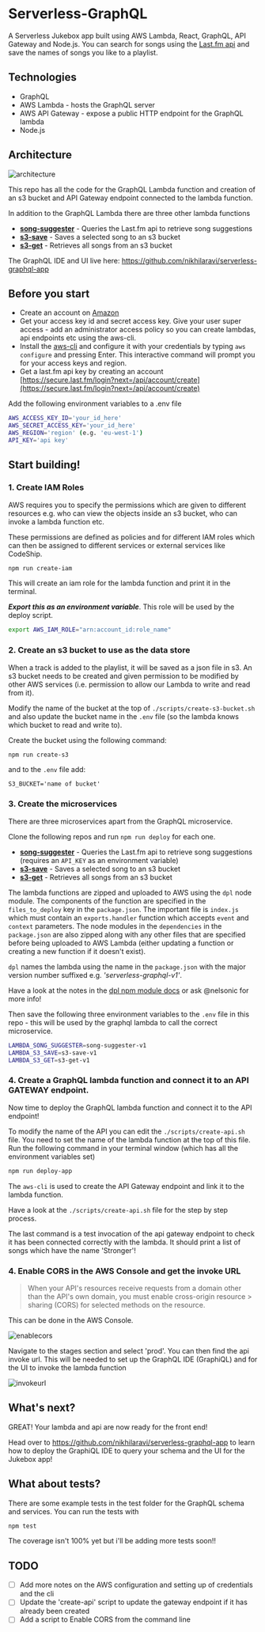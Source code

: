 # Serverless-GraphQL

A Serverless Jukebox app built using AWS Lambda, React, GraphQL, API Gateway and Node.js. You can search for songs using the [Last.fm api](http://www.last.fm/api) and save the names of songs you like to a playlist.

## Technologies
- GraphQL
- AWS Lambda - hosts the GraphQL server
- AWS API Gateway - expose a public HTTP endpoint for the GraphQL lambda
- Node.js

## Architecture

![architecture](https://cloud.githubusercontent.com/assets/5912647/15094803/deb865aa-14a7-11e6-870f-1fe552ead186.png)

This repo has all the code for the GraphQL Lambda function and creation of an s3 bucket and API Gateway endpoint connected to the lambda function.

In addition to the GraphQL Lambda there are three other lambda functions

* [**song-suggester**](https://github.com/nikhilaravi/song-suggester) - Queries the Last.fm api to retrieve song suggestions
* [**s3-save**](https://github.com/nikhilaravi/s3-save) - Saves a selected song to an s3 bucket
* [**s3-get**](https://github.com/nikhilaravi/s3-get) - Retrieves all songs from an s3 bucket

The GraphQL IDE and UI live here: https://github.com/nikhilaravi/serverless-graphql-app

## Before you start
- Create an account on [Amazon](https://aws.amazon.com/console/)
- Get your access key id and secret access key. Give your user super access - add an administrator access policy so you can create lambdas, api endpoints etc using the aws-cli.
- Install the [aws-cli](http://docs.aws.amazon.com/cli/latest/userguide/installing.html#install-bundle-other-os) and configure it with your credentials by typing `aws configure` and pressing Enter. This interactive command will prompt you for your access keys and region.
- Get a last.fm api key by creating an account [https://secure.last.fm/login?next=/api/account/create](https://secure.last.fm/login?next=/api/account/create)

Add the following environment variables to a .env file
```sh
AWS_ACCESS_KEY_ID='your_id_here'
AWS_SECRET_ACCESS_KEY='your_id_here'
AWS_REGION='region' (e.g. 'eu-west-1')
API_KEY='api key'
```

## Start building!

### 1. Create IAM Roles

AWS requires you to specify the permissions which are given to different resources e.g. who can view the objects inside an s3 bucket, who can invoke a lambda function etc.

These permissions are defined as policies and for different IAM roles which can then be assigned to different services or external services like CodeShip.

```sh
npm run create-iam
```

This will create an iam role for the lambda function and print it in the terminal.

***Export this as an environment variable***. This role will be used by the deploy script.

```sh
export AWS_IAM_ROLE="arn:account_id:role_name"
```

### 2. Create an s3 bucket to use as the data store

When a track is added to the playlist, it will be saved as a json file in s3. An s3 bucket needs to be created and given permission to be modified by other AWS services (i.e. permission to allow our Lambda to write and read from it).

Modify the name of the bucket at the top of `./scripts/create-s3-bucket.sh` and also update the bucket name in the `.env` file (so the lambda knows which bucket to read and write to).

Create the bucket using the following command:

```sh
npm run create-s3
```

and to the `.env` file add:

``
S3_BUCKET='name of bucket'
``

### 3. Create the microservices

There are three microservices apart from the GraphQL microservice.

Clone the following repos and run `npm run deploy` for each one.

* [**song-suggester**](https://github.com/nikhilaravi/song-suggester) - Queries the Last.fm api to retrieve song suggestions (requires an `API_KEY` as an environment variable)
* [**s3-save**](https://github.com/nikhilaravi/s3-save) - Saves a selected song to an s3 bucket
* [**s3-get**](https://github.com/nikhilaravi/s3-get) - Retrieves all songs from an s3 bucket

The lambda functions are zipped and uploaded to AWS using the `dpl` node module. The components of the function are specified in the `files_to_deploy` key in the `package.json`. The important file is `index.js` which must contain an `exports.handler` function which accepts `event` and `context` parameters. The node modules in the `dependencies` in the `package.json` are also zipped along with any other files that are specified before being uploaded to AWS Lambda (either updating a function or creating a new function if it doesn't exist).

`dpl` names the lambda using the name in the `package.json` with the major version number suffixed e.g. _'serverless-graphql-v1'_.

Have a look at the notes in the [dpl npm module docs](https://github.com/numo-labs/aws-lambda-deploy) or ask @nelsonic for more info!

Then save the following three environment variables to the `.env` file in this repo - this will be used by the graphql lambda to call the correct microservice.

```sh
LAMBDA_SONG_SUGGESTER=song-suggester-v1
LAMBDA_S3_SAVE=s3-save-v1
LAMBDA_S3_GET=s3-get-v1
```

### 4. Create a GraphQL lambda function and connect it to an API GATEWAY endpoint.

Now time to deploy the GraphQL lambda function and connect it to the API endpoint!

To modify the name of the API you can edit the `./scripts/create-api.sh` file. You need to set the name of the lambda function at the top of this file.
Run the following command in your terminal window (which has all the environment variables set)

```sh
npm run deploy-app
```

The `aws-cli` is used to create the API Gateway endpoint and link it to the lambda function.

Have a look at the `./scripts/create-api.sh` file for the step by step process.

The last command is a test invocation of the api gateway endpoint to check it has been connected correctly with the lambda. It should print a list of songs which have the name 'Stronger'!

### 4. Enable CORS in the AWS Console and get the invoke URL

> When your API's resources receive requests from a domain other than the API's own domain, you must enable cross-origin resource > sharing (CORS) for selected methods on the resource.

This can be done in the AWS Console.

![enablecors](https://cloud.githubusercontent.com/assets/5912647/14939120/89607546-0f31-11e6-8b3f-37bf4b0c0a4d.png)

Navigate to the stages section and select 'prod'. You can then find the api invoke url. This will be needed to set up the GraphQL IDE (GraphiQL) and for the UI to invoke the lambda function

![invokeurl](https://cloud.githubusercontent.com/assets/5912647/14939122/8e752b30-0f31-11e6-83ee-81665d2f2856.png)


## What's next?

GREAT! Your lambda and api are now ready for the front end!

Head over to https://github.com/nikhilaravi/serverless-graphql-app to learn how to deploy the GraphiQL IDE to query your schema and the UI for the Jukebox app!


## What about tests?

There are some example tests in the test folder for the GraphQL schema and services. You can run the tests with

```sh
npm test
```

The coverage isn't 100% yet but i'll be adding more tests soon!!

## TODO

* [ ] Add more notes on the AWS configuration and setting up of credentials and the cli
* [ ] Update the 'create-api' script to update the gateway endpoint if it has already been created
* [ ] Add a script to Enable CORS from the command line
